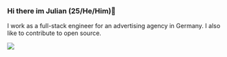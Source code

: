 ### Hi there im Julian (25/He/Him)👋

I work as a full-stack engineer for an advertising agency in Germany. I also like to contribute to open source.

![](https://komarev.com/ghpvc/?username=pixelmund&style=flat-square)



<!--
**pixelmund/pixelmund** is a ✨ _special_ ✨ repository because its `README.md` (this file) appears on your GitHub profile.

Here are some ideas to get you started:

- 🔭 I’m currently working on ...
- 🌱 I’m currently learning ...
- 👯 I’m looking to collaborate on ...
- 🤔 I’m looking for help with ...
- 💬 Ask me about ...
- 📫 How to reach me: ...
- 😄 Pronouns: ...
- ⚡ Fun fact: ...
-->
